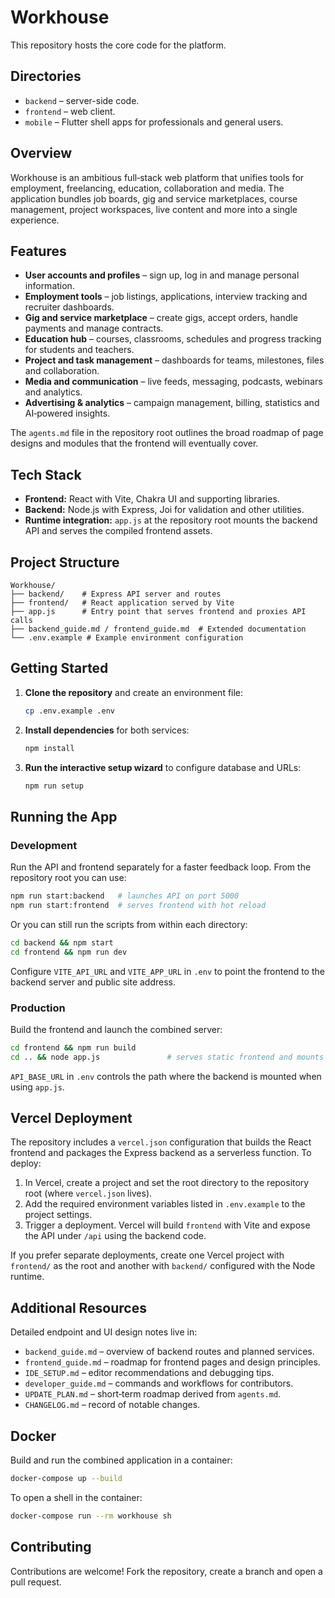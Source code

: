 # Workhouse


This repository hosts the core code for the platform.

## Directories

- `backend` – server-side code.
- `frontend` – web client.
- `mobile` – Flutter shell apps for professionals and general users.

## Overview
Workhouse is an ambitious full‑stack web platform that unifies tools for employment, freelancing, education, collaboration and media. The application bundles job boards, gig and service marketplaces, course management, project workspaces, live content and more into a single experience.

## Features
- **User accounts and profiles** – sign up, log in and manage personal information.
- **Employment tools** – job listings, applications, interview tracking and recruiter dashboards.
- **Gig and service marketplace** – create gigs, accept orders, handle payments and manage contracts.
- **Education hub** – courses, classrooms, schedules and progress tracking for students and teachers.
- **Project and task management** – dashboards for teams, milestones, files and collaboration.
- **Media and communication** – live feeds, messaging, podcasts, webinars and analytics.
- **Advertising & analytics** – campaign management, billing, statistics and AI‑powered insights.

The `agents.md` file in the repository root outlines the broad roadmap of page designs and modules that the frontend will eventually cover.

## Tech Stack
- **Frontend:** React with Vite, Chakra UI and supporting libraries.
- **Backend:** Node.js with Express, Joi for validation and other utilities.
- **Runtime integration:** `app.js` at the repository root mounts the backend API and serves the compiled frontend assets.

## Project Structure
```
Workhouse/
├── backend/    # Express API server and routes
├── frontend/   # React application served by Vite
├── app.js      # Entry point that serves frontend and proxies API calls
├── backend_guide.md / frontend_guide.md  # Extended documentation
└── .env.example # Example environment configuration
```

## Getting Started
1. **Clone the repository** and create an environment file:
   ```bash
   cp .env.example .env
   ```
2. **Install dependencies** for both services:
   ```bash
   npm install
   ```
3. **Run the interactive setup wizard** to configure database and URLs:
   ```bash
   npm run setup
   ```

## Running the App
### Development
Run the API and frontend separately for a faster feedback loop. From the repository root you can use:
```bash
npm run start:backend   # launches API on port 5000
npm run start:frontend  # serves frontend with hot reload
```
Or you can still run the scripts from within each directory:
```bash
cd backend && npm start
cd frontend && npm run dev
```
Configure `VITE_API_URL` and `VITE_APP_URL` in `.env` to point the frontend to
the backend server and public site address.

### Production
Build the frontend and launch the combined server:
```bash
cd frontend && npm run build
cd .. && node app.js               # serves static frontend and mounts /api routes
```
`API_BASE_URL` in `.env` controls the path where the backend is mounted when using `app.js`.

## Vercel Deployment
The repository includes a `vercel.json` configuration that builds the React frontend and packages the Express backend as a serverless function. To deploy:

1. In Vercel, create a project and set the root directory to the repository root (where `vercel.json` lives).
2. Add the required environment variables listed in `.env.example` to the project settings.
3. Trigger a deployment. Vercel will build `frontend` with Vite and expose the API under `/api` using the backend code.

If you prefer separate deployments, create one Vercel project with `frontend/` as the root and another with `backend/` configured with the Node runtime.

## Additional Resources
Detailed endpoint and UI design notes live in:
- `backend_guide.md` – overview of backend routes and planned services.
- `frontend_guide.md` – roadmap for frontend pages and design principles.
- `IDE_SETUP.md` – editor recommendations and debugging tips.
- `developer_guide.md` – commands and workflows for contributors.
- `UPDATE_PLAN.md` – short‑term roadmap derived from `agents.md`.
- `CHANGELOG.md` – record of notable changes.

## Docker
Build and run the combined application in a container:

```bash
docker-compose up --build
```

To open a shell in the container:

```bash
docker-compose run --rm workhouse sh
```

## Contributing
Contributions are welcome! Fork the repository, create a branch and open a pull request.


